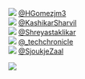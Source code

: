 
 ![](http://pbs.twimg.com/profile_images/1339631512443076610/REbSO3vz_normal.jpg) [@HGomezjm3](https://twitter.com/HGomezjm3)<br>![](http://pbs.twimg.com/profile_images/1261517266614706176/EEGWCs9y_normal.jpg) [@KashikarSharvil](https://twitter.com/KashikarSharvil)<br>![](http://pbs.twimg.com/profile_images/1304370664183230464/i-aEsGGs_normal.jpg) [@Shreyastaklikar](https://twitter.com/Shreyastaklikar)<br>![](http://pbs.twimg.com/profile_images/1201916326807326722/49f03o4A_normal.jpg) [@_techchronicle](https://twitter.com/_techchronicle)<br>![](http://pbs.twimg.com/profile_images/1304704270575509504/mKQG-X_c_normal.jpg) [@SjoukjeZaal](https://twitter.com/SjoukjeZaal)<br> 

![](https://visitor-badge.laobi.icu/badge?page_id=ponder)
